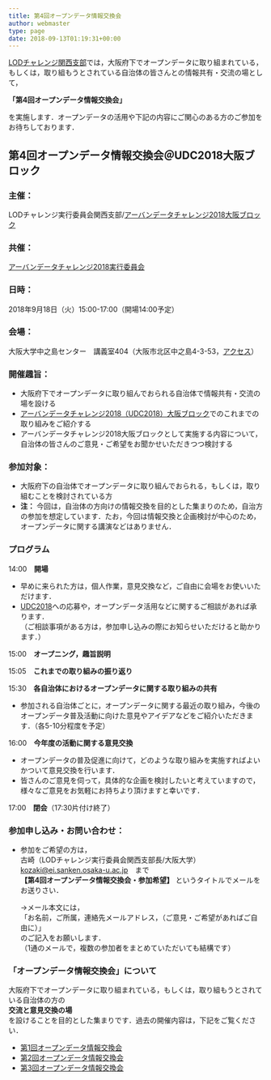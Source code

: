 ```yaml
---
title: 第4回オープンデータ情報交換会
author: webmaster
type: page
date: 2018-09-13T01:19:31+00:00
---
```


[LODチャレンジ関西支部][1]では，大阪府下でオープンデータに取り組まれている，もしくは，取り組もうとされている自治体の皆さんとの情報共有・交流の場として，  

**「第4回オープンデータ情報交換会」**  

を実施します．オープンデータの活用や下記の内容にご関心のある方のご参加をお待ちしております．  

## 第4回オープンデータ情報交換会＠UDC2018大阪ブロック

### 主催：

LODチャレンジ実行委員会関西支部/[アーバンデータチャレンジ2018大阪ブロック][2]  

### 共催：

[アーバンデータチャレンジ2018実行委員会][3]  

### 日時：

2018年9月18日（火）15:00-17:00（開場14:00予定）  

### 会場：

大阪大学中之島センター　講義室404（大阪市北区中之島4-3-53，[アクセス][4]）  

### 開催趣旨：

  * 大阪府下でオープンデータに取り組んでおられる自治体で情報共有・交流の場を設ける
  * [アーバンデータチャレンジ2018（UDC2018）大阪ブロック][2]でのこれまでの取り組みをご紹介する
  * アーバンデータチャレンジ2018大阪ブロックとして実施する内容について，自治体の皆さんのご意見・ご希望をお聞かせいただきつつ検討する  

### 参加対象：

  * 大阪府下の自治体でオープンデータに取り組んでおられる，もしくは，取り組むことを検討されている方
  * **注：** 今回は，自治体の方向けの情報交換を目的とした集まりのため，自治方の参加を想定しています．たお，今回は情報交換と企画検討が中心のため，オープンデータに関する講演などはありません．

### プログラム

14:00　**開場**

  * 早めに来られた方は，個人作業，意見交換など，ご自由に会場をお使いいただけます．
  * [UDC2018][3]への応募や，オープンデータ活用などに関するご相談があれば承ります．  
    （ご相談事項がある方は，参加申し込みの際にお知らせいただけると助かります．）

15:00　**オープニング，趣旨説明**

15:05　**これまでの取り組みの振り返り**

15:30　**各自治体におけるオープンデータに関する取り組みの共有**

  * 参加される自治体ごとに，オープンデータに関する最近の取り組み，今後のオープンデータ普及活動に向けた意見やアイデアなどをご紹介いただきます．（各5-10分程度を予定）

16:00　**今年度の活動に関する意見交換**

  * オープンデータの普及促進に向けて，どのような取り組みを実施すればよいかついて意見交換を行います．
  * 皆さんのご意見を伺って，具体的な企画を検討したいと考えていますので，様々なご意見をお気軽にお持ちより頂けますと幸いです．

17:00　**閉会**（17:30片付け終了）  

### 参加申し込み・お問い合わせ：

  * 参加をご希望の方は，  
    古崎（LODチャレンジ実行委員会関西支部長/大阪大学）  
    kozaki@ei.sanken.osaka-u.ac.jp　まで  
    **【第4回オープンデータ情報交換会・参加希望】**
    というタイトルでメールをお送りさい．  

    →メール本文には，  
    「お名前，ご所属，連絡先メールアドレス，（ご意見・ご希望があればご自由に）」  
    のご記入をお願いします．  
    （1通のメールで，複数の参加者をまとめていただいても結構です）

### 「オープンデータ情報交換会」について

大阪府下でオープンデータに取り組まれている，もしくは，取り組もうとされている自治体の方の  
**交流と意見交換の場**  
を設けることを目的とした集まりです．過去の開催内容は，下記をご覧ください．

  * [第1回オープンデータ情報交換会][5]
  * [第2回オープンデータ情報交換会][6]
  * [第3回オープンデータ情報交換会][7]

 [1]: /about/
 [2]: http://urbandata-challenge.jp/tag/osaka
 [3]: http://urbandata-challenge.jp/
 [4]: /others/map/index.php
 [5]: /event/lod-20170721/
 [6]: https://peatix.com/event/317763
 [7]: /event/lod-20180126/